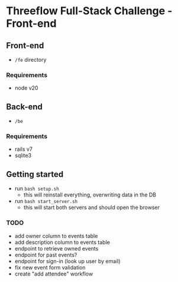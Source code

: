# Threeflow Full-Stack Challenge - Front-end

## Front-end
- `/fe` directory
### Requirements
- node v20

## Back-end
- `/be`
### Requirements
- rails v7
- sqlite3

## Getting started
- run `bash setup.sh`
  - this will reinstall everything, overwriting data in the DB
- run `bash start_server.sh`
  - this will start both servers and should open the browser

### TODO
- add owner column to events table
- add description column to events table
- endpoint to retrieve owned events
- endpoint for past events?
- endpoint for sign-in (look up user by email)
- fix new event form validation
- create "add attendee" workflow
